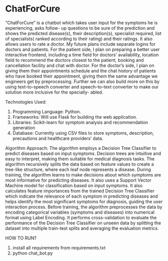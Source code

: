 # ChatForCure
“ChatForCure” is a chatbot which takes user input for the symptoms he is experiencing, asks follow- up questions to be sure of the prediction and shows the predicted disease(s), their description(s), specialist required, list of specialists( ranked according to their rating) and their ratings. It also allows users to rate a doctor. My future plans include separate logins for doctors and patients. For the patient side, I plan on preparing a better user interactive frontend, including a time field for doctors’ availability, location field to recommend the doctors closest to the patient, booking and cancellation facility and chat with doctor.  For the doctor’s side, I plan on giving them their appointments schedule and the chat history of patients who have booked their appointment, giving them the same advantage we engineers get by preprocessing. Further we can also build more on this by using text-to-speech converter and speech-to-text converter to make our solution more inclusive for the specially- abled.


Technologies Used:
  1. Programming Language: Python.
  2. Frameworks: Will use Flask for building the web application.
  3. Libraries: Scikit-learn for symptom analysis and recommendation generation
  4. Database: Currently using CSV files to store symptoms, description, precautions          and healthcare providers’ data.


Algorithm Approach: 
The algorithm employs a Decision Tree Classifier to predict diseases based on input symptoms. Decision trees are intuitive and easy to interpret, making them suitable for medical diagnosis tasks. The algorithm recursively splits the data based on feature values to create a tree-like structure, where each leaf node represents a disease. During training, the algorithm learns to make decisions about which symptoms are most informative for predicting diseases. It also uses a Support Vector Machine model for classification  based on input symptoms. It also calculates feature importances from the trained Decision Tree Classifier which indicate the relevance of each symptom in predicting diseases and helps identify the most significant symptoms for diagnosis, guiding the user interaction process. Before training, the algorithm preprocesses the data by encoding categorical variables (symptoms and diseases) into numerical format using Label Encoding. It performs cross-validation to evaluate the performance of the Decision Tree Classifier on unseen data by splitting the dataset into multiple train-test splits and averaging the evaluation metrics.


HOW TO RUN? 

1. install all requirements from requirements.txt
2. python chat_bot.py